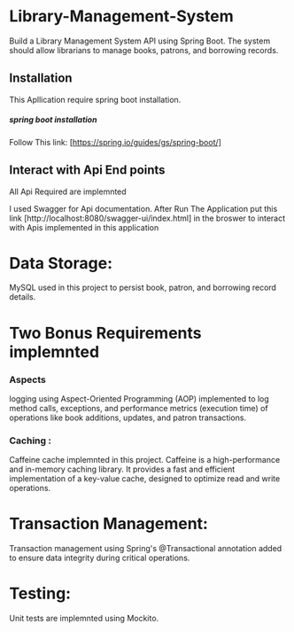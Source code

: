 # Library-Management-System
Build a Library Management System API using Spring Boot. The system should allow librarians to manage books, patrons, and borrowing records.

## Installation
This Apllication require spring boot installation.

##### spring boot installation
Follow This link:
[https://spring.io/guides/gs/spring-boot/]

## Interact with Api End points

All Api Required are implemnted

I used Swagger for Api documentation. After Run The Application put this link [http://localhost:8080/swagger-ui/index.html] in the broswer to interact with Apis implemented in this application

# Data Storage:
MySQL used in this project to persist book, patron, and borrowing record details.

# Two Bonus Requirements implemnted

### Aspects
logging using Aspect-Oriented Programming (AOP) implemented to log method calls, exceptions, and performance metrics (execution time) of operations like book additions, updates, and patron transactions.

### Caching :
Caffeine cache implemnted in this project.
Caffeine is a high-performance and in-memory caching library. It provides a fast and efficient implementation of a key-value cache, designed to optimize read and write operations.

# Transaction Management:
Transaction management using Spring's @Transactional annotation added to ensure data integrity during critical operations.

# Testing:
Unit tests are implemnted using Mockito.
